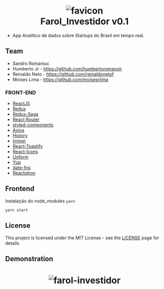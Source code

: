 <h1 align="center">
  <img src="https://i.ibb.co/PY76NCg/favicon.png" alt="favicon" border="0" />
  <br>
    Farol_Investidor v0.1
  <br>
</h1>

- App Analítico de dados sobre Startups do Brasil em tempo real.


## Team

- Sandro Romaniuc
- Humberto Jr - https://github.com/humbertoromanojr
- Reinaldo Neto - https://github.com/reinaldonetof
- Moises Lima - https://github.com/moisesrlima


### FRONT-END
-   [ReactJS](https://reactjs.org/)
-   [Redux](https://redux.js.org/)
-   [Redux-Saga](https://redux-saga.js.org/)
-   [React Router](https://github.com/ReactTraining/react-router)
-   [styled-components](https://www.styled-components.com/)
-   [Axios](https://github.com/axios/axios)
-   [History](https://www.npmjs.com/package/history)
-   [Immer](https://github.com/immerjs/immer)
-   [React-Toastify](https://fkhadra.github.io/react-toastify/)
-   [React-Icons](http://react-icons.github.io/react-icons/)
-   [Unform](https://github.com/Rocketseat/unform)
-   [Yup](https://www.npmjs.com/package/yup)
-   [date-fns](https://date-fns.org/)
-   [Reactotron](https://infinite.red/reactotron)


## **Frontend**
Instalação do node_modules
`yarn`

`yarn start`


## License

This project is licensed under the MIT License - see the [LICENSE](https://opensource.org/licenses/MIT) page for details.


## Demonstration
<h1 align="center">
  <img src="https://i.ibb.co/fSdd4T2/farol-investidor.png" alt="farol-investidor" border="0">
</h1>
